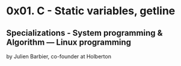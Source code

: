 # 0x01. C - Static variables, getline

## Specializations - System programming & Algorithm ― Linux programming

by Julien Barbier, co-founder at Holberton
